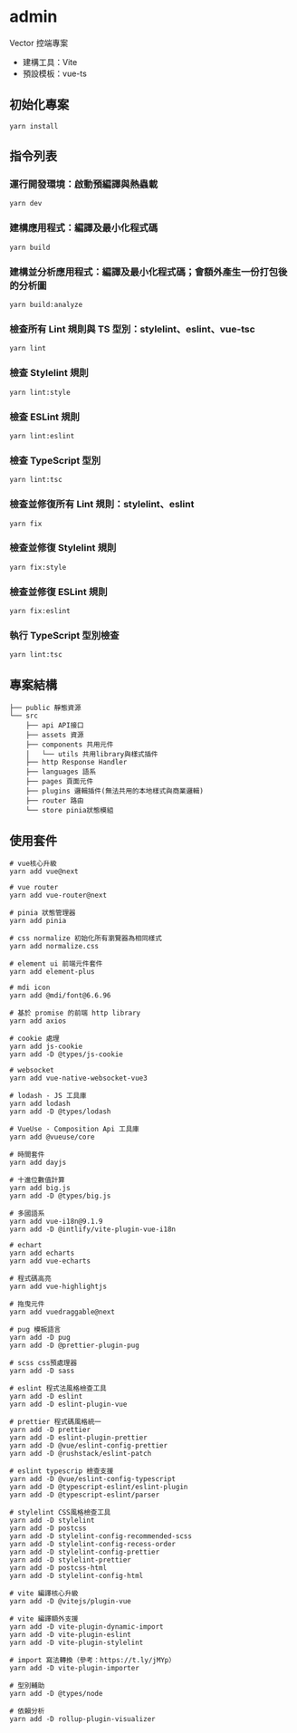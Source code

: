 # admin

Vector 控端專案

- 建構工具：Vite
- 預設模板：vue-ts

## 初始化專案

```yarn
yarn install
```

## 指令列表

### 運行開發環境：啟動預編譯與熱蟲載

```yarn
yarn dev
```

### 建構應用程式：編譯及最小化程式碼

```yarn
yarn build
```

### 建構並分析應用程式：編譯及最小化程式碼；會額外產生一份打包後的分析圖

```yarn
yarn build:analyze
```

### 檢查所有 Lint 規則與 TS 型別：stylelint、eslint、vue-tsc

```yarn
yarn lint
```

### 檢查 Stylelint 規則

```yarn
yarn lint:style
```

### 檢查 ESLint 規則

```yarn
yarn lint:eslint
```

### 檢查 TypeScript 型別

```yarn
yarn lint:tsc
```

### 檢查並修復所有 Lint 規則：stylelint、eslint

```yarn
yarn fix
```

### 檢查並修復 Stylelint 規則

```yarn
yarn fix:style
```

### 檢查並修復 ESLint 規則

```yarn
yarn fix:eslint
```

### 執行 TypeScript 型別檢查

```yarn
yarn lint:tsc
```

## 專案結構

```text
├── public 靜態資源
└── src
    ├── api API接口
    ├── assets 資源
    ├── components 共用元件
    │   └── utils 共用library與樣式插件
    ├── http Response Handler
    ├── languages 語系
    ├── pages 頁面元件
    ├── plugins 邏輯插件(無法共用的本地樣式與商業邏輯)
    ├── router 路由
    └── store pinia狀態模組
```

## 使用套件

```text
# vue核心升級
yarn add vue@next

# vue router
yarn add vue-router@next

# pinia 狀態管理器
yarn add pinia

# css normalize 初始化所有瀏覽器為相同樣式
yarn add normalize.css

# element ui 前端元件套件
yarn add element-plus

# mdi icon
yarn add @mdi/font@6.6.96

# 基於 promise 的前端 http library
yarn add axios

# cookie 處理
yarn add js-cookie
yarn add -D @types/js-cookie

# websocket
yarn add vue-native-websocket-vue3

# lodash - JS 工具庫
yarn add lodash
yarn add -D @types/lodash

# VueUse - Composition Api 工具庫
yarn add @vueuse/core

# 時間套件
yarn add dayjs

# 十進位數值計算
yarn add big.js
yarn add -D @types/big.js

# 多國語系
yarn add vue-i18n@9.1.9
yarn add -D @intlify/vite-plugin-vue-i18n

# echart
yarn add echarts
yarn add vue-echarts

# 程式碼高亮
yarn add vue-highlightjs

# 拖曳元件
yarn add vuedraggable@next

# pug 模板語言
yarn add -D pug
yarn add -D @prettier-plugin-pug

# scss css預處理器
yarn add -D sass

# eslint 程式法風格檢查工具
yarn add -D eslint
yarn add -D eslint-plugin-vue

# prettier 程式碼風格統一
yarn add -D prettier
yarn add -D eslint-plugin-prettier
yarn add -D @vue/eslint-config-prettier
yarn add -D @rushstack/eslint-patch

# eslint typescrip 檢查支援
yarn add -D @vue/eslint-config-typescript
yarn add -D @typescript-eslint/eslint-plugin
yarn add -D @typescript-eslint/parser

# stylelint CSS風格檢查工具
yarn add -D stylelint
yarn add -D postcss
yarn add -D stylelint-config-recommended-scss
yarn add -D stylelint-config-recess-order
yarn add -D stylelint-config-prettier
yarn add -D stylelint-prettier
yarn add -D postcss-html
yarn add -D stylelint-config-html

# vite 編譯核心升級
yarn add -D @vitejs/plugin-vue

# vite 編譯額外支援
yarn add -D vite-plugin-dynamic-import
yarn add -D vite-plugin-eslint
yarn add -D vite-plugin-stylelint

# import 寫法轉換（參考：https://t.ly/jMYp）
yarn add -D vite-plugin-importer

# 型別輔助
yarn add -D @types/node

# 依賴分析
yarn add -D rollup-plugin-visualizer
```
